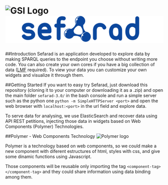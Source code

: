 ![GSI Logo](http://www.gsi.dit.upm.es/templates/jgsi/images/logo.png)
![Sefarad Logo](./images/logo3.png)
==================================

##Introduction
Sefarad is an application developed to explore data by making SPARQL queries to the endpoint you choose without writing more code. You can also create your own cores if you have a big collection of data ([LMF](https://code.google.com/p/lmf/) required). To view your data you can customize your own widgets and visualize it through them.

##Getting Started 
If you want to easy try Sefarad, just download this repository (cloning it to your computer or downloading it as a .zip) and open the main folder `sefarad-3.0/` in the bash console and run a simple server such as the python one `python -m SimpleHTTPServer <port>` and open the web browser with `localhost:<port>` in the url field and explore data.

To serve data for analysing, we use ElasticSearch and recover data using API REST petitions, injecting those data in widgets based on Web Components (Polymer) Technologies.

##Polymer - Web Components Technology
![Polymer logo](http://carlosortiz.co.uk/wp-content/uploads/2015/09/polymer-logo.jpg)
 
Polymer is a technology based on web components, so we could make a new component with diferent estructures of html, styles with css, and give some dinamic functions using Javascript.

Those components will be reusable only importing the tag `<component-tag></component-tag>` and they could share information using data binding among them.
